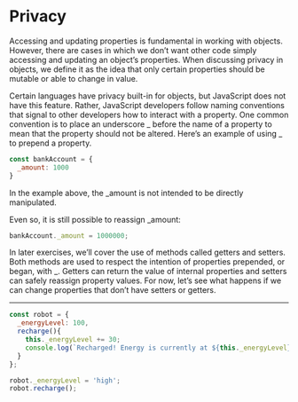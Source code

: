 # Privacy
Accessing and updating properties is fundamental in working with objects. However, there are cases in which we don’t want other code simply accessing and updating an object’s properties. When discussing privacy in objects, we define it as the idea that only certain properties should be mutable or able to change in value.

Certain languages have privacy built-in for objects, but JavaScript does not have this feature. Rather, JavaScript developers follow naming conventions that signal to other developers how to interact with a property. One common convention is to place an underscore _ before the name of a property to mean that the property should not be altered. Here’s an example of using _ to prepend a property.

```js
const bankAccount = {
  _amount: 1000
}
```

In the example above, the _amount is not intended to be directly manipulated.

Even so, it is still possible to reassign _amount:

```js
bankAccount._amount = 1000000;
```

In later exercises, we’ll cover the use of methods called getters and setters. Both methods are used to respect the intention of properties prepended, or began, with _. Getters can return the value of internal properties and setters can safely reassign property values. For now, let’s see what happens if we can change properties that don’t have setters or getters.

***

```js
const robot = {
  _energyLevel: 100,
  recharge(){
    this._energyLevel += 30;
    console.log(`Recharged! Energy is currently at ${this._energyLevel}%.`)
  }
};

robot._energyLevel = 'high';
robot.recharge();
```

